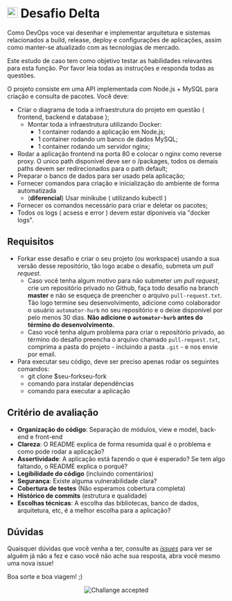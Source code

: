 # <img src="https://avatars1.githubusercontent.com/u/7063040?v=4&s=200.jpg" alt="HU" width="24" /> Desafio Delta

Como DevOps voce vai desenhar e implementar arquitetura e sistemas relacionados a build, release, deploy e configurações de aplicações, assim como manter-se atualizado com as tecnologias de mercado.

Este estudo de caso tem como objetivo testar as habilidades relevantes para esta função. Por favor leia todas as instruções e responda todas as questões.

O projeto consiste em uma API implementada com Node.js​ + MySQL​ para criação e consulta de pacotes.
Você deve:

-   Criar o diagrama de toda a infraestrutura do projeto em questão ( frontend, backend e database );
    -   Montar toda a infraestrutura utilizando Docker:
        -   1 container rodando a aplicação em Node.js;
        -   1 container rodando um banco de dados MySQL;
        -   1 container rodando um servidor nginx;
-   Rodar a aplicação frontend na porta 80 e colocar o nginx ​como reverse proxy. O unico path disponivel deve ser o /packages, todos os demais paths devem ser redirecionados para o path default;
-   Preparar o banco de dados para ser usado pela aplicação;
-   Fornecer comandos para criação e inicialização do ambiente de forma automatizada
    -   (**diferencial**) Usar minikube ( utilizando kubectl )
-   Fornecer os comandos necessário para criar e deletar os pacotes;
-   Todos os logs ( acsess e error ) devem estar diponiveis via "docker logs".

## Requisitos

-   Forkar esse desafio e criar o seu projeto (ou workspace) usando a sua versão desse repositório, tão logo acabe o desafio, submeta um _pull request_.
    -   Caso você tenha algum motivo para não submeter um _pull request_, crie um repositório privado no Github, faça todo desafio na branch **master** e não se esqueça de preencher o arquivo `pull-request.txt`. Tão logo termine seu desenvolvimento, adicione como colaborador o usuário `automator-hurb` no seu repositório e o deixe disponível por pelo menos 30 dias. **Não adicione o `automator-hurb` antes do término do desenvolvimento.**
    -   Caso você tenha algum problema para criar o repositório privado, ao término do desafio preencha o arquivo chamado `pull-request.txt`, comprima a pasta do projeto - incluindo a pasta `.git` - e nos envie por email.
-   Para executar seu código, deve ser preciso apenas rodar os seguintes comandos:
    -   git clone \$seu-forkseu-fork
    -   comando para instalar dependências
    -   comando para executar a aplicação

## Critério de avaliação

-   **Organização do código**: Separação de módulos, view e model, back-end e front-end
-   **Clareza**: O README explica de forma resumida qual é o problema e como pode rodar a aplicação?
-   **Assertividade**: A aplicação está fazendo o que é esperado? Se tem algo faltando, o README explica o porquê?
-   **Legibilidade do código** (incluindo comentários)
-   **Segurança**: Existe alguma vulnerabilidade clara?
-   **Cobertura de testes** (Não esperamos cobertura completa)
-   **Histórico de commits** (estrutura e qualidade)
-   **Escolhas técnicas**: A escolha das bibliotecas, banco de dados, arquitetura, etc, é a melhor escolha para a aplicação?

## Dúvidas

Quaisquer dúvidas que você venha a ter, consulte as [_issues_](https://github.com/HurbCom/challenge-delta/issues) para ver se alguém já não a fez e caso você não ache sua resposta, abra você mesmo uma nova issue!

Boa sorte e boa viagem! ;)

<p align="center">
  <img src="ca.jpg" alt="Challange accepted" />
</p>
